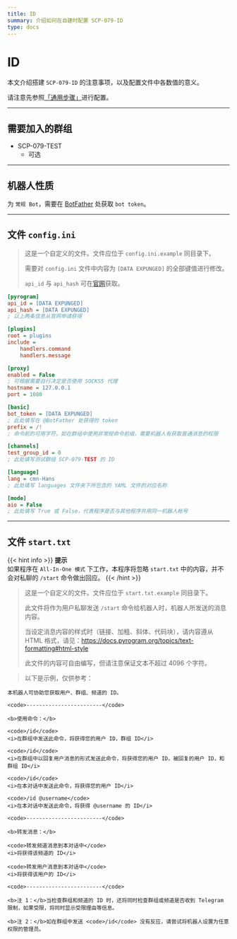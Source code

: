 ```yaml
---
title: ID
summary: 介绍如何在自建时配置 SCP-079-ID
type: docs
---
```


# ID

本文介绍搭建 `SCP-079-ID` 的注意事项，以及配置文件中各数值的意义。

请注意先参照[「通用步骤」](/general/)进行配置。

---

## 需要加入的群组

- SCP-079-TEST
    - 可选

---

## 机器人性质

为 `常规 Bot`，需要在 [BotFather](https://t.me/BotFather) 处获取 `bot token`。

---

## 文件 `config.ini`

> 这是一个自定义的文件。文件应位于 `config.ini.example` 同目录下。
>
> 需要对 `config.ini` 文件中内容为 `[DATA EXPUNGED]` 的全部键值进行修改。
>
> `api_id` 与 `api_hash` 可在[官网](https://my.telegram.org)获取。

```ini
[pyrogram]
api_id = [DATA EXPUNGED]
api_hash = [DATA EXPUNGED]
; 以上两条信息从官网申请获得

[plugins]
root = plugins
include =
    handlers.command
    handlers.message

[proxy]
enabled = False
; 可根据需要自行决定是否使用 SOCKS5 代理
hostname = 127.0.0.1
port = 1080

[basic]
bot_token = [DATA EXPUNGED]
; 此处填写在 @BotFather 处获得的 token
prefix = /!
; 命令前的可用字符，如在群组中使用非常规命令前缀，需要机器人有获取普通消息的权限

[channels]
test_group_id = 0
; 此处填写测试群组 SCP-079-TEST 的 ID

[language]
lang = cmn-Hans
; 此处填写 languages 文件夹下所包含的 YAML 文件的对应名称

[mode]
aio = False
; 此处填写 True 或 False，代表程序是否与其他程序共用同一机器人帐号
```

---

## 文件 `start.txt`

{{< hint info >}}
**提示**  
如果程序在 `All-In-One 模式` 下工作，本程序将忽略 `start.txt` 中的内容，并不会对私聊的 `/start` 命令做出回应。
{{< /hint >}}

> 这是一个自定义的文件。文件应位于 `start.txt.example` 同目录下。
>
> 此文件将作为用户私聊发送 `/start` 命令给机器人时，机器人所发送的消息内容。
>
> 当设定消息内容的样式时（链接、加粗、斜体、代码块），请内容遵从 HTML 格式，请见：<https://docs.pyrogram.org/topics/text-formatting#html-style>
>
> 此文件的内容可自由编写，但请注意保证文本不超过 4096 个字符。

> 以下是示例，仅供参考：

```
本机器人可协助您获取用户、群组、频道的 ID。

<code>------------------------</code>

<b>使用命令：</b>

<code>/id</code>
<i>在群组中发送此命令，将获得您的用户 ID，群组 ID</i>

<code>/id</code>
<i>在群组中以回复用户消息的形式发送此命令，将获得您的用户 ID，被回复的用户 ID，和群组 ID</i>

<code>/id</code>
<i>在本对话中发送此命令，将获得您的用户 ID</i>

<code>/id @username</code>
<i>在本对话中发送此命令，将获得 @username 的 ID</i>

<code>------------------------</code>

<b>转发消息：</b>

<code>转发频道消息到本对话中</code>
<i>将获得该频道的 ID</i>

<code>转发用户消息到本对话中</code>
<i>将获得该用户的 ID</i>

<code>------------------------</code>

<b>注 1：</b>当检查群组和频道的 ID 时，还将同时检查群组或频道是否收到 Telegram 限制，如果受限，将同时显示受限理由等信息。

<b>注 2：</b>如在群组中发送 <code>/id</code> 没有反应，请尝试将机器人设置为任意权限的管理员。
```

